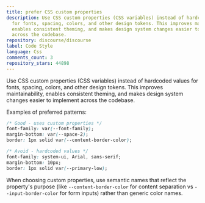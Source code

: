 ```yaml
---
title: prefer CSS custom properties
description: Use CSS custom properties (CSS variables) instead of hardcoded values
  for fonts, spacing, colors, and other design tokens. This improves maintainability,
  enables consistent theming, and makes design system changes easier to implement
  across the codebase.
repository: discourse/discourse
label: Code Style
language: Css
comments_count: 3
repository_stars: 44898
---
```


Use CSS custom properties (CSS variables) instead of hardcoded values for fonts, spacing, colors, and other design tokens. This improves maintainability, enables consistent theming, and makes design system changes easier to implement across the codebase.

Examples of preferred patterns:
```css
/* Good - uses custom properties */
font-family: var(--font-family);
margin-bottom: var(--space-2);
border: 1px solid var(--content-border-color);

/* Avoid - hardcoded values */
font-family: system-ui, Arial, sans-serif;
margin-bottom: 10px;
border: 1px solid var(--primary-low);
```

When choosing custom properties, use semantic names that reflect the property's purpose (like `--content-border-color` for content separation vs `--input-border-color` for form inputs) rather than generic color names.